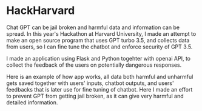# HackHarvard
Chat GPT can be jail broken and harmful data and information can be spread. In this year's Hackathon at Harvard University, I made an attempt to make an open source program that uses GPT turbo 3.5, and collects data from users, so I can fine tune the chatbot and enforce security of GPT 3.5.

I made an application using Flask and Python togehter with openai API, to collect the feedback of the users on potentially dangerous responses. 

Here is an example of how app works, all data both harmful and unharmful gets saved together with users' inputs, chatbot outputs, and users' feedbacks that is later use for fine tuning of chatbot. Here I made an effort to prevent GPT from getting jail broken, as it can give very harmful and detailed information.





